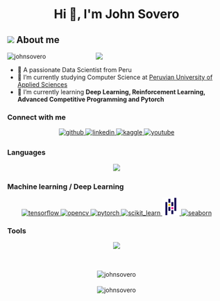 <h1 align="center">Hi 👋, I'm John Sovero</h1>

<!--About Me-->
## <picture><img src = "https://github.com/7oSkaaa/7oSkaaa/blob/main/Images/about_me.gif?raw=true" width = 30px></picture> About me

<picture> <img align="right" src="https://media.giphy.com/media/SWoSkN6DxTszqIKEqv/giphy.gif" width = 300px></picture>

<p align="left"> <img src="https://komarev.com/ghpvc/?username=johnsovero&label=Profile%20views&color=0e75b6&style=flat" alt="johnsovero" /> 
</p>

- 🤠 A passionate Data Scientist from Peru</h3>
- :school: I’m currently studying Computer Science at [Peruvian University of Applied Sciences](https://www.upc.edu.pe/)
- 🌱 I’m currently learning **Deep Learning, Reinforcement Learning, Advanced Competitive Programming and Pytorch**

<h3 align="left">Connect with me</h3>
<div align="center">
  <a href="https://github.com/johnsovero" target="_blank">
  <img src=https://img.shields.io/badge/github-%2324292e.svg?&style=for-the-badge&logo=github&logoColor=white alt=github style="margin-bottom: 5px;" />
  </a>
  <a href="https://linkedin.com/in/john-davids-sovero-cubillas" target="_blank">
  <img src=https://img.shields.io/badge/linkedin-%231E77B5.svg?&style=for-the-badge&logo=linkedin&logoColor=white alt=linkedin style="margin-bottom: 5px;" />
  </a>
  <a href="https://www.kaggle.com/johnsoverocubillas" target="_blank">
  <img src=https://img.shields.io/badge/kaggle-%2344BAE8.svg?&style=for-the-badge&logo=kaggle&logoColor=white alt=kaggle style="margin-bottom: 5px;" />
  </a>
  <a href="https://www.youtube.com/channel/UCUoHVw_WDCm_IvxnaM6XdyA" target="_blank">
  <img src=https://img.shields.io/badge/youtube-%23EE4831.svg?&style=for-the-badge&logo=youtube&logoColor=white alt=youtube style="margin-bottom: 5px;" />
  </a>  
</div> 

<h3 align="left">Languages</h3>
<p align="center">
  <a href="https://skillicons.dev">
    <img src="https://skillicons.dev/icons?i=python,r,java,c,cpp,bash,mysql,mongodb,javascript,matlab" />
  </a>
</p>

<h3 align="left">Machine learning / Deep Learning</h3>
<p align="center">
  <a href="https://www.tensorflow.org" target="_blank" rel="noreferrer"> <img src="https://www.vectorlogo.zone/logos/tensorflow/tensorflow-icon.svg" alt="tensorflow" width="40" height="40"/> </a>
  <a href="https://opencv.org/" target="_blank" rel="noreferrer"> <img src="https://www.vectorlogo.zone/logos/opencv/opencv-icon.svg" alt="opencv" width="40" height="40"/> </a>
  <a href="https://pytorch.org/" target="_blank" rel="noreferrer"> <img src="https://www.vectorlogo.zone/logos/pytorch/pytorch-icon.svg" alt="pytorch" width="40" height="40"/> </a>
  <a href="https://scikit-learn.org/" target="_blank" rel="noreferrer"> <img src="https://upload.wikimedia.org/wikipedia/commons/0/05/Scikit_learn_logo_small.svg" alt="scikit_learn" width="40" height="40"/> </a>
  <a href="https://pandas.pydata.org/" target="_blank" rel="noreferrer"> <img src="https://raw.githubusercontent.com/devicons/devicon/2ae2a900d2f041da66e950e4d48052658d850630/icons/pandas/pandas-original.svg" alt="pandas" width="40" height="40"/> </a>
  <a href="https://seaborn.pydata.org/" target="_blank" rel="noreferrer"> <img src="https://seaborn.pydata.org/_images/logo-mark-lightbg.svg" alt="seaborn" width="40" height="40"/> </a>
</p>

<h3 align="left">Tools</h3>
<p align="center">
  <a href="https://skillicons.dev">
    <img src="https://skillicons.dev/icons?i=git,docker,aws,linux,visualstudio,vscode,cmake,figma,firebase,flask,github,postman,notion" />
  </a>
</p>
<br/>

<p align="center" >
<img align="center" src="https://github-readme-stats.vercel.app/api/top-langs?username=johnsovero&show_icons=true&locale=en&theme=gruvbox" alt="johnsovero" />
<br/><br/>

<img align="center" src="https://github-readme-streak-stats.herokuapp.com/?user=johnsovero&theme=gruvbox" alt="johnsovero" />
</p>
<br/><br/>
